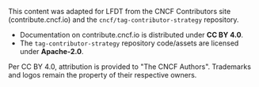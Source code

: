 This content was adapted for LFDT from the CNCF Contributors site (contribute.cncf.io)
and the `cncf/tag-contributor-strategy` repository.

- Documentation on contribute.cncf.io is distributed under **CC BY 4.0**.
- The `tag-contributor-strategy` repository code/assets are licensed under **Apache-2.0**.

Per CC BY 4.0, attribution is provided to "The CNCF Authors".
Trademarks and logos remain the property of their respective owners.
